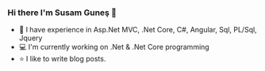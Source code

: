 


### Hi there I'm Susam Guneş 👋
- 🔭 I have experience in Asp.Net MVC, .Net Core, C#, Angular, Sql, PL/Sql, Jquery
- :computer: I'm currently working on .Net & .Net Core programming
- :star: I like to write blog posts.



<!--
**alicancevik/alicancevik** is a ✨ _special_ ✨ repository because its `README.md` (this file) appears on your GitHub profile.

Here are some ideas to get you started:

- 🔭 I’m currently working on ...
- 🌱 I’m currently learning ...
- 👯 I’m looking to collaborate on ...
- 🤔 I’m looking for help with ...
- 💬 Ask me about ...
- 📫 How to reach me: ...
- 😄 Pronouns: ...
- ⚡ Fun fact: ...
-->
